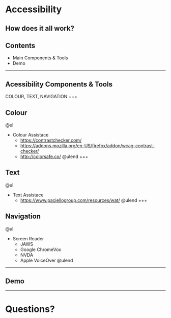 [comment]: <> (https://gitpitch.com/willstobo/spps-brownbags/master?p=accessibility)
# Accessibility 
How does it all work?
---
## Contents
- Main Components & Tools
- Demo
---
## Acessibility Components & Tools
COLOUR, TEXT, NAVIGATION
+++
## Colour
@ul
- Colour Assistace
	- https://contrastchecker.com/
	- https://addons.mozilla.org/en-US/firefox/addon/wcag-contrast-checker/
	- http://colorsafe.co/
@ulend
+++
## Text
@ul
- Text Assistace 
	- https://www.paciellogroup.com/resources/wat/
@ulend
+++
## Navigation
@ul
- Screen Reader
	- JAWS
	- Google ChromeVox
	- NVDA
	- Apple VoiceOver
@ulend
---
## Demo
---
# Questions?

